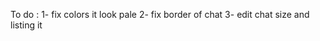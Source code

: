 To do :
  1- fix colors it look pale
  2- fix border of chat 
  3- edit chat size and listing it
  
